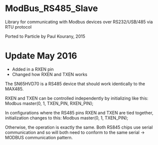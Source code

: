 # ModBus_RS485_Slave

Library for communicating with Modbus devices over RS232/USB/485 via RTU protocol

Ported to Particle by Paul Kourany, 2015

# Update May 2016

- Added in a RXEN pin
- Changed how RXEN and TXEN works

The SN65HVD70 is a RS485 device that should work identically to the MAX485.

RXEN and TXEN can be controlled independently by initializing like this: 
 Modbus master(0, 1, TXEN_PIN, RXEN_PIN); 

In configurations where the RS485 pins RXEN and TXEN are tied together, initialization changes to this:
 Modbus master(0, 1, TXEN_PIN); 

Otherwise, the operation is exactly the same. Both RS845 chips use serial communication and so will both need to conform to the same serial -> MODBUS communication pattern.
